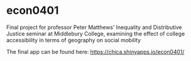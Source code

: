 # econ0401
Final project for professor Peter Matthews' Inequality and Distributive Justice seminar at Middlebury College, examining the effect of college accessibility in terms of geography on social mobility

The final app can be found here: https://chica.shinyapps.io/econ0401/
